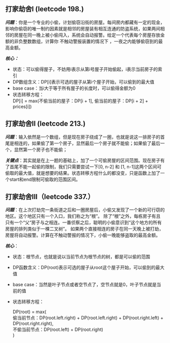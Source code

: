 ## 打家劫舍I (leetcode 198.)
***问题***：你是一个专业的小偷，计划偷窃沿街的房屋。每间房内都藏有一定的现金，影响你偷窃的唯一制约因素就是相邻的房屋装有相互连通的防盗系统，如果两间相邻的房屋在同一晚上被小偷闯入，系统会自动报警。给定一个代表每个房屋存放金额的非负整数数组，计算你 不触动警报装置的情况下 ，一夜之内能够偷窃到的最高金额。

***核心：***  
- 状态：可以偷得屋子，不妨用i表示从第i号屋子开始偷起，i表示当前房子的索引
- DP数组含义：DP[i]表示可选的屋子从第i个屋子开始，可以偷到的最大值
- base case：当i大于等于所有屋子的长度时，可以偷得金额为0
- 状态转移方程：  
    DP[i] = max(不偷当前的屋子：DP[i + 1], 偷当前的屋子：DP[i + 2] + prices[i])

## 打家劫舍II (leetcode 213.)
***问题***：输入依然是一个数组，但是现在房子绕成了一圈，也就是说这一排房子的首尾是相连的，如果偷了第一个房子，显然最后一个房子就不能偷；如果偷了最后一个，显然第一个房子也不能偷；

***关键点***：其实就是在上一题的基础上，加了一个可偷房屋的区间范围。现在房子有了首尾不能一起偷的限制，我们只需要尝试一下[0, n-2] 和 [1, n-1]这两个区间可偷取的最大值，就是想要的结果。状态转移方程什么的都没变，只是函数上加了一个start和end限制可偷取的范围区间。

## 打家劫舍III（leetcode 337.）
***问题***：在上次打劫完一条街道之后和一圈房屋后，小偷又发现了一个新的可行窃的地区。这个地区只有一个入口，我们称之为“根”。 除了“根”之外，每栋房子有且只有一个“父“房子与之相连。一番侦察之后，聪明的小偷意识到“这个地方的所有房屋的排列类似于一棵二叉树”。 如果两个直接相连的房子在同一天晚上被打劫，房屋将自动报警。计算在不触动警报的情况下，小偷一晚能够盗取的最高金额。

***核心***：
- 状态：根节点，也就是说以当前节点为根节点的树，都是可以偷的范围
- DP函数含义：DP(root)表示可选的屋子从root这个屋子开始，可以偷到的最大值
- base case：当然是叶子节点或者空节点了，空节点就是0，叶子节点就是当前的值
- 状态转移方程：

    DP(root) = max(   
        偷当前节点：DP(root.left.right) + DP(root.left.right) + DP(root.right.left) + DP(root.right.right),  
        不偷当前节点：DP(root.left) + DP(root.right)      
    )